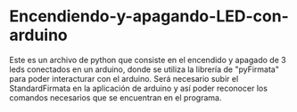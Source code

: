 # Encendiendo-y-apagando-LED-con-arduino
Este es un archivo de python que consiste en el encendido y apagado de 3 leds conectados en un arduino, donde se utiliza la librería de "pyFirmata" para poder interacturar con el arduino. Será necesario subir el StandardFirmata en la aplicación de arduino y así poder reconocer los comandos necesarios que se encuentran en el programa.
